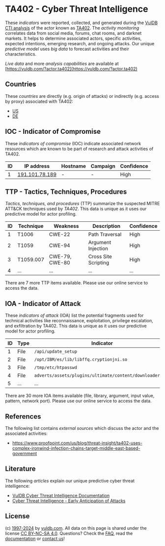 # TA402 - Cyber Threat Intelligence

These _indicators_ were reported, collected, and generated during the [VulDB CTI analysis](https://vuldb.com/?kb.cti) of the actor known as [TA402](https://vuldb.com/?actor.ta402). The _activity monitoring_ correlates data from social media, forums, chat rooms, and darknet markets. It helps to determine associated actors, specific activities, expected intentions, emerging research, and ongoing attacks. Our unique _predictive model_ uses _big data_ to forecast activities and their characteristics.

_Live data_ and more _analysis capabilities_ are available at [https://vuldb.com/?actor.ta402](https://vuldb.com/?actor.ta402)

## Countries

These _countries_ are directly (e.g. origin of attacks) or indirectly (e.g. access by proxy) associated with TA402:

* [US](https://vuldb.com/?country.us)
* [DE](https://vuldb.com/?country.de)

## IOC - Indicator of Compromise

These _indicators of compromise_ (IOC) indicate associated network resources which are known to be part of research and attack activities of TA402.

ID | IP address | Hostname | Campaign | Confidence
-- | ---------- | -------- | -------- | ----------
1 | [191.101.78.189](https://vuldb.com/?ip.191.101.78.189) | - | - | High

## TTP - Tactics, Techniques, Procedures

_Tactics, techniques, and procedures_ (TTP) summarize the suspected MITRE ATT&CK techniques used by _TA402_. This data is unique as it uses our predictive model for actor profiling.

ID | Technique | Weakness | Description | Confidence
-- | --------- | -------- | ----------- | ----------
1 | T1006 | CWE-22 | Path Traversal | High
2 | T1059 | CWE-94 | Argument Injection | High
3 | T1059.007 | CWE-79, CWE-80 | Cross Site Scripting | High
4 | ... | ... | ... | ...

There are 7 more TTP items available. Please use our online service to access the data.

## IOA - Indicator of Attack

These _indicators of attack_ (IOA) list the potential fragments used for technical activities like reconnaissance, exploitation, privilege escalation, and exfiltration by TA402. This data is unique as it uses our predictive model for actor profiling.

ID | Type | Indicator | Confidence
-- | ---- | --------- | ----------
1 | File | `/api/update_setup` | High
2 | File | `/opt/IBM/es/lib/libffq.cryptionjni.so` | High
3 | File | `/tmp/etc/htpasswd` | High
4 | File | `adverts/assets/plugins/ultimate/content/downloader.php` | High
5 | ... | ... | ...

There are 30 more IOA items available (file, library, argument, input value, pattern, network port). Please use our online service to access the data.

## References

The following list contains _external sources_ which discuss the actor and the associated activities:

* https://www.proofpoint.com/us/blog/threat-insight/ta402-uses-complex-ironwind-infection-chains-target-middle-east-based-government

## Literature

The following _articles_ explain our unique predictive cyber threat intelligence:

* [VulDB Cyber Threat Intelligence Documentation](https://vuldb.com/?kb.cti)
* [Cyber Threat Intelligence - Early Anticipation of Attacks](https://www.scip.ch/en/?labs.20201022)

## License

(c) [1997-2024](https://vuldb.com/?kb.changelog) by [vuldb.com](https://vuldb.com/?kb.about). All data on this page is shared under the license [CC BY-NC-SA 4.0](https://creativecommons.org/licenses/by-nc-sa/4.0/). Questions? Check the [FAQ](https://vuldb.com/?kb.faq), read the [documentation](https://vuldb.com/?kb) or [contact us](https://vuldb.com/?contact)!
